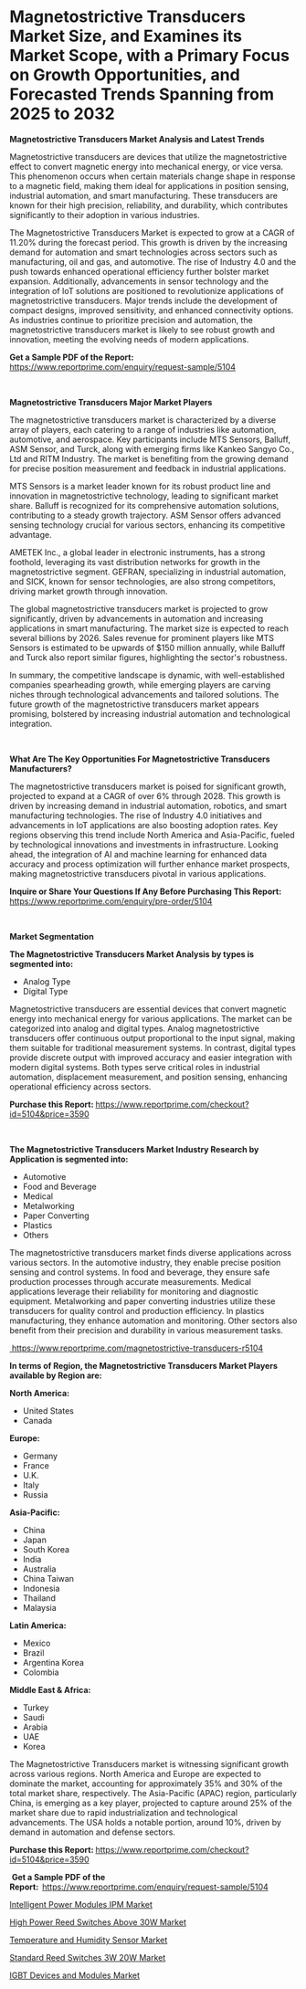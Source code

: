 <p><h1>Magnetostrictive Transducers Market Size, and Examines its Market Scope, with a Primary Focus on Growth Opportunities, and Forecasted Trends Spanning from 2025 to 2032</h1></p><p><strong>Magnetostrictive Transducers Market Analysis and Latest Trends</strong></p>
<p><p>Magnetostrictive transducers are devices that utilize the magnetostrictive effect to convert magnetic energy into mechanical energy, or vice versa. This phenomenon occurs when certain materials change shape in response to a magnetic field, making them ideal for applications in position sensing, industrial automation, and smart manufacturing. These transducers are known for their high precision, reliability, and durability, which contributes significantly to their adoption in various industries.</p><p>The Magnetostrictive Transducers Market is expected to grow at a CAGR of 11.20% during the forecast period. This growth is driven by the increasing demand for automation and smart technologies across sectors such as manufacturing, oil and gas, and automotive. The rise of Industry 4.0 and the push towards enhanced operational efficiency further bolster market expansion. Additionally, advancements in sensor technology and the integration of IoT solutions are positioned to revolutionize applications of magnetostrictive transducers. Major trends include the development of compact designs, improved sensitivity, and enhanced connectivity options. As industries continue to prioritize precision and automation, the magnetostrictive transducers market is likely to see robust growth and innovation, meeting the evolving needs of modern applications.</p></p>
<p><strong>Get a Sample PDF of the Report:&nbsp;</strong> <a href="https://www.reportprime.com/enquiry/request-sample/5104?utm_campaign=1888&utm_medium=2&utm_source=Github&utm_content=ia&utm_term=19032025&utm_id=magnetostrictive-transducers">https://www.reportprime.com/enquiry/request-sample/5104</a></p>
<p>&nbsp;</p>
<p><strong>Magnetostrictive Transducers Major Market Players</strong></p>
<p><p>The magnetostrictive transducers market is characterized by a diverse array of players, each catering to a range of industries like automation, automotive, and aerospace. Key participants include MTS Sensors, Balluff, ASM Sensor, and Turck, along with emerging firms like Kankeo Sangyo Co., Ltd and RITM Industry. The market is benefiting from the growing demand for precise position measurement and feedback in industrial applications.</p><p>MTS Sensors is a market leader known for its robust product line and innovation in magnetostrictive technology, leading to significant market share. Balluff is recognized for its comprehensive automation solutions, contributing to a steady growth trajectory. ASM Sensor offers advanced sensing technology crucial for various sectors, enhancing its competitive advantage.</p><p>AMETEK Inc., a global leader in electronic instruments, has a strong foothold, leveraging its vast distribution networks for growth in the magnetostrictive segment. GEFRAN, specializing in industrial automation, and SICK, known for sensor technologies, are also strong competitors, driving market growth through innovation.</p><p>The global magnetostrictive transducers market is projected to grow significantly, driven by advancements in automation and increasing applications in smart manufacturing. The market size is expected to reach several billions by 2026. Sales revenue for prominent players like MTS Sensors is estimated to be upwards of $150 million annually, while Balluff and Turck also report similar figures, highlighting the sector's robustness.</p><p>In summary, the competitive landscape is dynamic, with well-established companies spearheading growth, while emerging players are carving niches through technological advancements and tailored solutions. The future growth of the magnetostrictive transducers market appears promising, bolstered by increasing industrial automation and technological integration.</p></p>
<p>&nbsp;</p>
<p><strong>What Are The Key Opportunities For Magnetostrictive Transducers Manufacturers?</strong></p>
<p><p>The magnetostrictive transducers market is poised for significant growth, projected to expand at a CAGR of over 6% through 2028. This growth is driven by increasing demand in industrial automation, robotics, and smart manufacturing technologies. The rise of Industry 4.0 initiatives and advancements in IoT applications are also boosting adoption rates. Key regions observing this trend include North America and Asia-Pacific, fueled by technological innovations and investments in infrastructure. Looking ahead, the integration of AI and machine learning for enhanced data accuracy and process optimization will further enhance market prospects, making magnetostrictive transducers pivotal in various applications.</p></p>
<p><strong>Inquire or Share Your Questions If Any Before Purchasing This Report:</strong> <a href="https://www.reportprime.com/enquiry/pre-order/5104?utm_campaign=1888&utm_medium=2&utm_source=Github&utm_content=ia&utm_term=19032025&utm_id=magnetostrictive-transducers">https://www.reportprime.com/enquiry/pre-order/5104</a></p>
<p>&nbsp;</p>
<p><strong>Market Segmentation</strong></p>
<p><strong>The Magnetostrictive Transducers Market Analysis by types is segmented into:</strong></p>
<p><ul><li>Analog Type</li><li>Digital Type</li></ul></p>
<p><p>Magnetostrictive transducers are essential devices that convert magnetic energy into mechanical energy for various applications. The market can be categorized into analog and digital types. Analog magnetostrictive transducers offer continuous output proportional to the input signal, making them suitable for traditional measurement systems. In contrast, digital types provide discrete output with improved accuracy and easier integration with modern digital systems. Both types serve critical roles in industrial automation, displacement measurement, and position sensing, enhancing operational efficiency across sectors.</p></p>
<p><strong>Purchase this Report:&nbsp;</strong><a href="https://www.reportprime.com/checkout?id=5104&price=3590&utm_campaign=1888&utm_medium=2&utm_source=Github&utm_content=ia&utm_term=19032025&utm_id=magnetostrictive-transducers">https://www.reportprime.com/checkout?id=5104&price=3590</a></p>
<p>&nbsp;</p>
<p><strong>The Magnetostrictive Transducers Market Industry Research by Application is segmented into:</strong></p>
<p><ul><li>Automotive</li><li>Food and Beverage</li><li>Medical</li><li>Metalworking</li><li>Paper Converting</li><li>Plastics</li><li>Others</li></ul></p>
<p><p>The magnetostrictive transducers market finds diverse applications across various sectors. In the automotive industry, they enable precise position sensing and control systems. In food and beverage, they ensure safe production processes through accurate measurements. Medical applications leverage their reliability for monitoring and diagnostic equipment. Metalworking and paper converting industries utilize these transducers for quality control and production efficiency. In plastics manufacturing, they enhance automation and monitoring. Other sectors also benefit from their precision and durability in various measurement tasks.</p></p>
<p><a href="https://www.reportprime.com/magnetostrictive-transducers-r5104?utm_campaign=1888&utm_medium=2&utm_source=Github&utm_content=ia&utm_term=19032025&utm_id=magnetostrictive-transducers">&nbsp;https://www.reportprime.com/magnetostrictive-transducers-r5104</a></p>
<p><strong>In terms of Region, the Magnetostrictive Transducers Market Players available by Region are:</strong></p>
<p>
    <p> <strong> North America: </strong>
        <ul>
            <li>United States</li>
            <li>Canada</li>
        </ul>
        </p> 
    <p> <strong> Europe: </strong>
        <ul>
            <li>Germany</li>
            <li>France</li>
            <li>U.K.</li>
            <li>Italy</li>
            <li>Russia</li>
        </ul>
        </p> 
    <p> <strong> Asia-Pacific: </strong>
        <ul>
            <li>China</li>
            <li>Japan</li>
            <li>South Korea</li>
            <li>India</li>
            <li>Australia</li>
            <li>China Taiwan</li>
            <li>Indonesia</li>
            <li>Thailand</li>
            <li>Malaysia</li>
        </ul>
        </p> 
    <p> <strong> Latin America: </strong>
        <ul>
            <li>Mexico</li>
            <li>Brazil</li>
            <li>Argentina Korea</li>
            <li>Colombia</li>
        </ul>
        </p> 
    <p> <strong> Middle East & Africa: </strong>
        <ul>
            <li>Turkey</li>
            <li>Saudi</li>
            <li>Arabia</li>
            <li>UAE</li>
            <li>Korea</li>
        </ul>
    </p>
    </p>
<p><p>The Magnetostrictive Transducers market is witnessing significant growth across various regions. North America and Europe are expected to dominate the market, accounting for approximately 35% and 30% of the total market share, respectively. The Asia-Pacific (APAC) region, particularly China, is emerging as a key player, projected to capture around 25% of the market share due to rapid industrialization and technological advancements. The USA holds a notable portion, around 10%, driven by demand in automation and defense sectors.</p></p>
<p><strong>Purchase this Report: </strong><a href="https://www.reportprime.com/checkout?id=5104&price=3590&utm_campaign=1888&utm_medium=2&utm_source=Github&utm_content=ia&utm_term=19032025&utm_id=magnetostrictive-transducers">https://www.reportprime.com/checkout?id=5104&price=3590</a></p>
<p>&nbsp;<strong>Get a Sample PDF of the Report:&nbsp;&nbsp;</strong><a href="https://www.reportprime.com/enquiry/request-sample/5104?utm_campaign=1888&utm_medium=2&utm_source=Github&utm_content=ia&utm_term=19032025&utm_id=magnetostrictive-transducers">https://www.reportprime.com/enquiry/request-sample/5104</a></p>
<p><strong></strong></p>
<p><p><a href="https://github.com/shimweummul/Market-Research-Report-List-1/blob/main/intelligent-power-modules-ipm-market.md?utm_campaign=1888&utm_medium=2&utm_source=Github&utm_content=ia&utm_term=19032025&utm_id=magnetostrictive-transducers">Intelligent Power Modules IPM Market</a></p><p><a href="https://github.com/heinslakey2x/Market-Research-Report-List-1/blob/main/high-power-reed-switches-above-30w-market.md?utm_campaign=1888&utm_medium=2&utm_source=Github&utm_content=ia&utm_term=19032025&utm_id=magnetostrictive-transducers">High Power Reed Switches Above 30W Market</a></p><p><a href="https://github.com/sternymkere4/Market-Research-Report-List-1/blob/main/temperature-and-humidity-sensor-market.md?utm_campaign=1888&utm_medium=2&utm_source=Github&utm_content=ia&utm_term=19032025&utm_id=magnetostrictive-transducers">Temperature and Humidity Sensor Market</a></p><p><a href="https://github.com/buseknoden2b/Market-Research-Report-List-1/blob/main/standard-reed-switches-3w-20w-market.md?utm_campaign=1888&utm_medium=2&utm_source=Github&utm_content=ia&utm_term=19032025&utm_id=magnetostrictive-transducers">Standard Reed Switches 3W 20W Market</a></p><p><a href="https://github.com/bauldlimle6h/Market-Research-Report-List-1/blob/main/igbt-devices-and-modules-market.md?utm_campaign=1888&utm_medium=2&utm_source=Github&utm_content=ia&utm_term=19032025&utm_id=magnetostrictive-transducers">IGBT Devices and Modules Market</a></p></p>